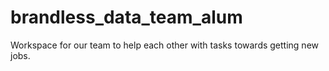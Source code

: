 # brandless_data_team_alum
Workspace for our team to help each other with tasks towards getting new jobs.
